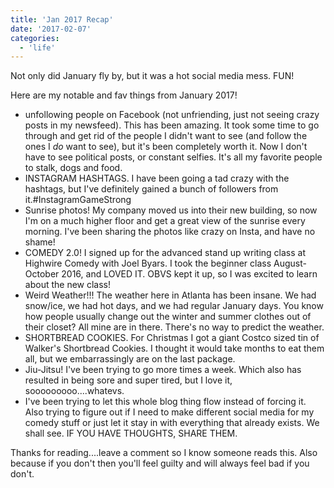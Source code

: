 ```yaml
---
title: 'Jan 2017 Recap'
date: '2017-02-07'
categories:
  - 'life'
---
```


Not only did January fly by, but it was a hot social media mess. FUN!

Here are my notable and fav things from January 2017!

- unfollowing people on Facebook (not unfriending, just not seeing crazy posts in my newsfeed). This has been amazing. It took some time to go through and get rid of the people I didn't want to see (and follow the ones I *do* want to see), but it's been completely worth it. Now I don't have to see political posts, or constant selfies. It's all my favorite people to stalk, dogs and food.
- INSTAGRAM HASHTAGS. I have been going a tad crazy with the hashtags, but I've definitely gained a bunch of followers from it.#InstagramGameStrong
- Sunrise photos! My company moved us into their new building, so now I'm on a much higher floor and get a great view of the sunrise every morning. I've been sharing the photos like crazy on Insta, and have no shame!
- COMEDY 2.0! I signed up for the advanced stand up writing class at Highwire Comedy with Joel Byars. I took the beginner class August-October 2016, and LOVED IT. OBVS kept it up, so I was excited to learn about the new class!
- Weird Weather!!! The weather here in Atlanta has been insane. We had snow/ice, we had hot days, and we had regular January days. You know how people usually change out the winter and summer clothes out of their closet? All mine are in there. There's no way to predict the weather.
- SHORTBREAD COOKIES. For Christmas I got a giant Costco sized tin of Walker's Shortbread Cookies. I thought it would take months to eat them all, but we embarrassingly are on the last package.
- Jiu-Jitsu! I've been trying to go more times a week. Which also has resulted in being sore and super tired, but I love it, sooooooooo....whatevs.
- I've been trying to let this whole blog thing flow instead of forcing it. Also trying to figure out if I need to make different social media for my comedy stuff or just let it stay in with everything that already exists. We shall see. IF YOU HAVE THOUGHTS, SHARE THEM.

Thanks for reading....leave a comment so I know someone reads this. Also because if you don't then you'll feel guilty and will always feel bad if you don't.
